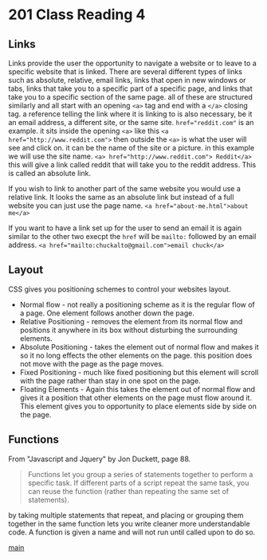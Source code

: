 # 201 Class Reading 4

## Links
 Links provide the user the opportunity to navigate a website or to leave to a specific website that is linked.  There are several different types of links such as absolute, relative, email links, links that open in new windows or tabs, links that take you to a specific part of a specific page, and links that take you to a specific section of the same page.  all of these are structured similarly and all start with an opening `<a>` tag and end with a `</a>` closing tag. a reference telling the link where it is linking to is also necessary, be it an email address, a different site, or the same site. `href="reddit.com"` is an example.  it sits inside the opening `<a>` like this `<a href="http://www.reddit.com">` then outside the `<a>` is what the user will see and click on.  it can be the name of the site or a picture.  in this example we will use the site name.
 `<a> href="http://www.reddit.com"> Reddit</a>`
 this will give a link called reddit that will take you to the reddit address.  This is called an absolute link.

 If you wish to link to another part of the same website you would use a relative link. It looks the same as an absolute link but instead of a full website you can just use the page name.  `<a href="about-me.html">about me</a>`

 If you want to have a link set up for the user to send an email it is again similar to the other two execpt the `href` will be `mailto:` followed  by an email address. `<a href="mailto:chuckalto@gmail.com">email chuck</a>`

 ## Layout

 CSS gives you positioning schemes to control your websites layout.
 * Normal flow - not really a positioning scheme as it is the regular flow of a page. One element follows another down the page.
 * Relative Positioning - removes the element from its normal flow and positions it anywhere in its box without disturbing the surrounding elements.
 * Absolute Positioning - takes the element out of normal flow and makes it so it no long effects the other elements on the page. this position does not move with the page as the page moves.
 * Fixed Positioning - much like fixed positioning but this element will scroll with the page rather than stay in one spot on the page.
 * Floating Elements - Again this takes the element out of normal flow and gives it a position that other elements on the page must flow around it. This element gives you to opportunity to place elements side by side on the page.

 ## Functions
 From "Javascript and Jquery" by Jon Duckett, page 88.
 > Functions let you group a  series of statements together to perform a specific task. If different parts of a script repeat the same task, you can reuse the function (rather than repeating the same set of statements).

 by taking multiple statements that repeat, and placing or grouping them together in the same function lets you write cleaner more understandable code. A function is given a name and will not run until called upon to do so.

 [main](README.md)
